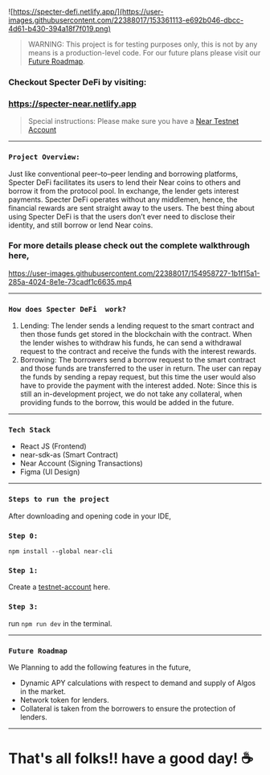![https://specter-defi.netlify.app/](https://user-images.githubusercontent.com/22388017/153361113-e692b046-dbcc-4d61-b430-394a18f7f019.png)

> WARNING: This project is for testing purposes only, this is not by any means is a production-level code. For our future plans please visit our [Future Roadmap](https://github.com/Code-Decoders/algorant-defi-app#future-roadmap).

### Checkout Specter DeFi by visiting:
### https://specter-near.netlify.app
> Special instructions: Please make sure you have a [Near Testnet Account](https://docs.near.org/docs/develop/basics/create-account#creating-a-testnet-account)
---

### `Project Overview:`
Just like conventional peer–to–peer lending and borrowing platforms, Specter DeFi facilitates its users to lend their Near coins to others and borrow it from the protocol pool.
In exchange, the lender gets interest payments. Specter DeFi operates without any middlemen, hence, the financial rewards are sent straight away to the users. The best thing about using Specter DeFi is that the users don’t ever need to disclose their identity, and still borrow or lend Near coins.

### For more details please check out the complete walkthrough here,



https://user-images.githubusercontent.com/22388017/154958727-1b1f15a1-285a-4024-8e1e-73cadf1c6635.mp4



---

### `How does Specter DeFi  work?`
1. Lending:
The lender sends a lending request to the smart contract and then those funds get stored in the blockchain with the contract. When the lender wishes to withdraw his funds, he can send a withdrawal request to the contract and receive the funds with the interest rewards.
2. Borrowing:
The borrowers send a borrow request to the smart contract and those funds are transferred to the user in return. The user can repay the funds by sending a repay request, but this time the user would also have to provide the payment with the interest added.
Note: Since this is still an in-development project, we do not take any collateral, when providing funds to the borrow, this would be added in the future.

---

### `Tech Stack`
* React JS (Frontend)
* near-sdk-as (Smart Contract)
* Near Account (Signing Transactions)
* Figma (UI Design)

--- 

### `Steps to run the project`
After downloading and opening code in your IDE,
### `Step 0:`
```npm install --global near-cli```

### `Step 1:`
Create a [testnet-account](https://docs.near.org/docs/develop/basics/create-account#creating-a-testnet-account) here.

### `Step 3:`
run `npm run dev` in the terminal.

---

### `Future Roadmap`
We Planning to add the following features in the future,

* Dynamic APY calculations with respect to demand and supply of Algos in the market.
* Network token for lenders.
* Collateral is taken from the borrowers to ensure the protection of lenders.

---


# That's all folks!! have a good day! :coffee:
